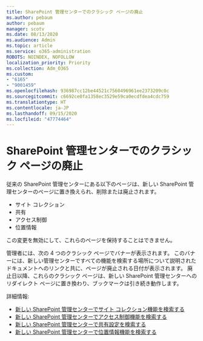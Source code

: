 ```yaml
---
title: SharePoint 管理センターでのクラシック ページの廃止
ms.author: pebaum
author: pebaum
manager: scotv
ms.date: 08/13/2020
ms.audience: Admin
ms.topic: article
ms.service: o365-administration
ROBOTS: NOINDEX, NOFOLLOW
localization_priority: Priority
ms.collection: Adm_O365
ms.custom:
- "6165"
- "9001459"
ms.openlocfilehash: 936987cc12be44521c7560496961ee2373209c0c
ms.sourcegitcommit: c6692ce0fa1358ec3529e59ca0ecdfdea4cdc759
ms.translationtype: HT
ms.contentlocale: ja-JP
ms.lasthandoff: 09/15/2020
ms.locfileid: "47774464"
---
```

# <a name="retire-classic-pages-in-sharepoint-admin-center"></a>SharePoint 管理センターでのクラシック ページの廃止

従来の SharePoint 管理センターにある以下のページは、新しい SharePoint 管理センターのページに置き換えられ、削除または廃止されます。 

- サイト コレクション 
- 共有
- アクセス制御
- 位置情報

この変更を無効にして、これらのページを保持することはできません。

管理者には、次の 4 つのクラシック ページでバナーが表示されます。 このバナーには、新しい管理センターですべての機能を検索する場所について説明されたドキュメントへのリンクと共に、ページが廃止される日付が表示されます。 廃止日以降、これらのクラシック ページは、新しい SharePoint 管理センターへのリダイレクト ページに置き換わり、ブックマークは引き続き動作します。
  
詳細情報:

- [新しい SharePoint 管理センターでサイト コレクション機能を検索する](https://docs.microsoft.com/sharepoint/site-collections-page)
- [新しい SharePoint 管理センターでアクセス制御機能を検索する](https://docs.microsoft.com/sharepoint/control-access)
- [新しい SharePoint 管理センターで共有設定を検索する](https://docs.microsoft.com/sharepoint/sharing-settings)
- [新しい SharePoint 管理センターで位置情報機能を検索する](https://docs.microsoft.com/sharepoint/manage-geo-locations)